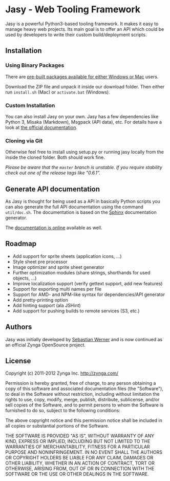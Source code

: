 Jasy - Web Tooling Framework
============================

Jasy is a powerful Python3-based tooling framework. It makes it 
easy to manage heavy web projects. Its main goal is to offer 
an API which could be used by developers to write their custom 
build/deployment scripts.


## Installation

### Using Binary Packages

There are [pre-built packages available for either Windows or Mac](https://github.com/zynga/jasy/downloads) 
users. 

Download the ZIP file and unpack it inside our download folder. Then either run `install.sh` (Mac) or `activate.bat` (Windows).


### Custom Installation

You can also install Jasy on your own. Jasy has a few dependencies
like Python 3, Misaka (Markdown), Msgpack (API data), etc. For
details have a look at [the official documentation](https://github.com/zynga/jasy/wiki/Installation).


### Cloning via Git

Otherwise feel free to install using setup.py or running jasy locally from the inside the cloned folder. Both should work fine.

*Please be aware that the `master` branch is unstable. If you require stability check out one of the release tags like "0.6.1".*


## Generate API documentation

As Jasy is thought for being used as a API in basically Python scripts you can also generate the full API documentation using the command `util/doc.sh`. The documentation is based on the [Sphinx](http://sphinx.pocoo.org/) documentation generator.

The [documentation is online](http://zynga.github.com/jasy/api/jasy.html) available as well.

## Roadmap

* Add support for sprite sheets (application icons, ...)
* Style sheet pre processor
* Image optimizer and sprite sheet generator
* Further optimization modules (share strings, shorthands for used objects, ...)
* Improve localization support (verify gettext support, add new features)
* Support for exporting multi names per file
* Support for AMD- and NPM-like syntax for dependencies/API generator
* Add pretty-printing option
* Add hinting support (ala JSHint)
* Add support for pushing builds to remote services (S3, etc.)


## Authors

Jasy was initially developed by [Sebastian Werner](mailto:info@sebastian-werner.net)
and is now continued as an official Zynga OpenSource project.


## License

Copyright (c) 2011-2012 Zynga Inc. http://zynga.com/

Permission is hereby granted, free of charge, to any person obtaining
a copy of this software and associated documentation files (the
"Software"), to deal in the Software without restriction, including
without limitation the rights to use, copy, modify, merge, publish,
distribute, sublicense, and/or sell copies of the Software, and to
permit persons to whom the Software is furnished to do so, subject to
the following conditions:

The above copyright notice and this permission notice shall be
included in all copies or substantial portions of the Software.

THE SOFTWARE IS PROVIDED "AS IS", WITHOUT WARRANTY OF ANY KIND,
EXPRESS OR IMPLIED, INCLUDING BUT NOT LIMITED TO THE WARRANTIES OF
MERCHANTABILITY, FITNESS FOR A PARTICULAR PURPOSE AND
NONINFRINGEMENT. IN NO EVENT SHALL THE AUTHORS OR COPYRIGHT HOLDERS BE
LIABLE FOR ANY CLAIM, DAMAGES OR OTHER LIABILITY, WHETHER IN AN ACTION
OF CONTRACT, TORT OR OTHERWISE, ARISING FROM, OUT OF OR IN CONNECTION
WITH THE SOFTWARE OR THE USE OR OTHER DEALINGS IN THE SOFTWARE.
